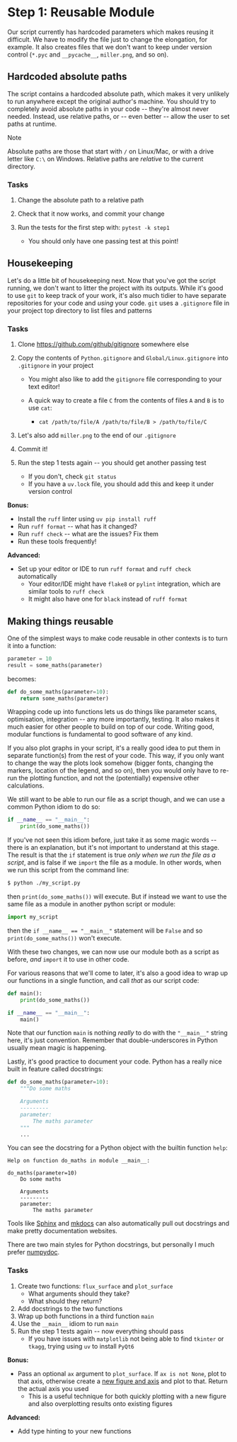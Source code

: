 Step 1: Reusable Module
=======================

Our script currently has hardcoded parameters which makes reusing it
difficult. We have to modify the file just to change the elongation,
for example. It also creates files that we don't want to keep under
version control (`*.pyc` and `__pycache__`, `miller.png`, and so on).

Hardcoded absolute paths
------------------------

The script contains a hardcoded absolute path, which makes it very
unlikely to run anywhere except the original author's machine. You
should try to completely avoid absolute paths in your code -- they're
almost never needed. Instead, use relative paths, or -- even better --
allow the user to set paths at runtime.

> [!NOTE]
> Absolute paths are those that start with `/` on Linux/Mac, or with a
> drive letter like `C:\` on Windows. Relative paths are _relative_ to
> the current directory.

### Tasks

1. Change the absolute path to a relative path
2. Check that it now works, and commit your change

4. Run the tests for the first step with: `pytest -k step1`
   - You should only have one passing test at this point!

Housekeeping
------------

Let's do a little bit of housekeeping next. Now that you've got the
script running, we don't want to litter the project with its
outputs. While it's good to use `git` to keep track of your work, it's
also much tidier to have separate repositories for your code and
_using_ your code. `git` uses a `.gitignore` file in your project top
directory to list files and patterns

### Tasks

1. Clone https://github.com/github/gitignore somewhere else
2. Copy the contents of `Python.gitignore` and
   `Global/Linux.gitignore` into `.gitignore` in your project

   - You might also like to add the `gitignore` file corresponding to
     your text editor!
   - A quick way to create a file `C` from the contents of files `A`
     and `B` is to use `cat`:

       - `cat /path/to/file/A /path/to/file/B > /path/to/file/C`

3. Let's also add `miller.png` to the end of our `.gitignore`
4. Commit it!
5. Run the step 1 tests again -- you should get another passing test
    - If you don't, check `git status`
    - If you have a `uv.lock` file, you should add this and keep it
      under version control

**Bonus:**

- Install the `ruff` linter using `uv pip install ruff`
- Run `ruff format` -- what has it changed?
- Run `ruff check` -- what are the issues? Fix them
- Run these tools frequently!

**Advanced:**

- Set up your editor or IDE to run `ruff format` and `ruff check`
  automatically
    - Your editor/IDE might have `flake8` or `pylint` integration,
      which are similar tools to `ruff check`
    - It might also have one for `black` instead of `ruff format`


Making things reusable
----------------------

One of the simplest ways to make code reusable in other contexts is to
turn it into a function:

```python
parameter = 10
result = some_maths(parameter)
```

becomes:

```python
def do_some_maths(parameter=10):
    return some_maths(parameter)
```

Wrapping code up into functions lets us do things like parameter
scans, optimisation, integration -- any more importantly, testing. It
also makes it much easier for other people to build on top of our
code. Writing good, modular functions is fundamental to good software
of any kind.

If you also plot graphs in your script, it's a really good idea to put
them in separate function(s) from the rest of your code. This way, if
you only want to change the way the plots look somehow (bigger fonts,
changing the markers, location of the legend, and so on), then you
would only have to re-run the plotting function, and not the
(potentially) expensive other calculations.

We still want to be able to run our file as a script though, and we
can use a common Python idiom to do so:

```python
if __name__ == "__main__":
    print(do_some_maths())
```

If you've not seen this idiom before, just take it as some magic words
-- there is an explanation, but it's not important to understand at
this stage. The result is that the `if` statement is true _only when
we run the file as a script_, and is false if we `import` the file as
a module. In other words, when we run this script from the command
line:

```bash
$ python ./my_script.py
```

then `print(do_some_maths())` will execute. But if instead we want to
use the same file as a module in another python script or module:

```python
import my_script
```

then the `if __name__ == "__main__"` statement will be `False` and so
`print(do_some_maths())` won't execute.

With these two changes, we can now use our module both as a script as
before, _and_ `import` it to use in other code.

For various reasons that we'll come to later, it's also a good idea
to wrap up our functions in a single function, and call _that_ as our
script code:

```python
def main():
    print(do_some_maths())

if __name__ == "__main__":
    main()
```

Note that our function `main` is nothing _really_ to do with the
`"__main__"` string here, it's just convention. Remember that
double-underscores in Python usually mean magic is happening.

Lastly, it's good practice to document your code. Python has a really
nice built in feature called docstrings:

```python
def do_some_maths(parameter=10):
    """Do some maths

    Arguments
    ---------
    parameter:
        The maths parameter
    """
    ...
```

You can see the docstring for a Python object with the builtin
function `help`:

```
Help on function do_maths in module __main__:

do_maths(parameter=10)
    Do some maths

    Arguments
    ---------
    parameter:
        The maths parameter
```

Tools like [Sphinx](https://www.sphinx-doc.org/en/master/) and
[mkdocs](https://www.mkdocs.org) can also automatically pull out
docstrings and make pretty documentation websites.

There are two main styles for Python docstrings, but personally I much
prefer [numpydoc](https://numpydoc.readthedocs.io/en/latest/format.html).

### Tasks

1. Create two functions: `flux_surface` and `plot_surface`
   - What arguments should they take?
   - What should they return?
1. Add docstrings to the two functions
1. Wrap up both functions in a third function `main`
1. Use the `__main__` idiom to run `main`
1. Run the step 1 tests again -- now everything should pass
   - If you have issues with `matplotlib` not being able to find
     `tkinter` or `tkagg`, trying using `uv` to install `PyQt6`

**Bonus:**

- Pass an optional `ax` argument to `plot_surface`. If `ax is not
  None`, plot to that axis, otherwise create a [new figure and
  axis][subplots] and plot to that. Return the actual axis you used
    - This is a useful technique for both quickly plotting with a new
      figure and also overplotting results onto existing figures

**Advanced:**

- Add type hinting to your new functions

[subplots]: (https://matplotlib.org/stable/users/explain/figures.html#creating-figures)
